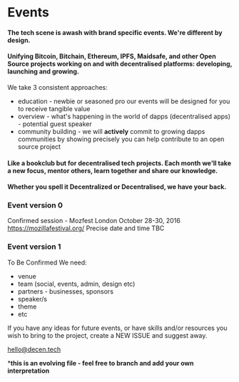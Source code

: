 # Events

#### The tech scene is awash with brand specific events. We're different by design.

#### Unifying Bitcoin, Bitchain, Ethereum, IPFS, Maidsafe, and other Open Source projects working on and with decentralised platforms: developing, launching and growing.

We take 3 consistent approaches:
* education - newbie or seasoned pro our events will be designed for you to receive tangible value
* overview - what's happening in the world of dapps (decentralised apps) - potential guest speaker
* community building - we will **actively** commit to growing dapps communities by showing precisely you can help contribute to an open source project

#### Like a bookclub but for decentralised tech projects. Each month we'll take a new focus, mentor others, learn together and share our knowledge.

#### Whether you spell it Decentralized or Decentralised, we have your back.

### Event version 0
Confirmed session - Mozfest London October 28-30, 2016
https://mozillafestival.org/
Precise date and time TBC

### Event version 1
To Be Confirmed
We need:
* venue
* team (social, events, admin, design etc)
* partners - businesses, sponsors
* speaker/s
* theme
* etc

If you have any ideas for future events, or have skills and/or resources you wish to bring to the project, create a NEW ISSUE and suggest away.

hello@decen.tech

***this is an evolving file - feel free to branch and add your own interpretation**
